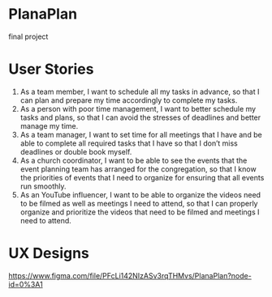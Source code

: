 # PlanaPlan
final project


# User Stories
1. As a team member, I want to schedule all my tasks in advance, so that I can plan and prepare my time accordingly to complete my tasks.
2. As a person with poor time management, I want to better schedule my tasks and plans, so that I can avoid the stresses of deadlines and better manage my time.
3. As a team manager, I want to set time for all meetings that I have and be able to complete all required tasks that I have so that I don’t miss deadlines or double book myself.
4. As a church coordinator, I want to be able to see the events that the event planning team has arranged for the congregation, so that I know the priorities of events that I need to organize for ensuring that all events run smoothly.
5. As an YouTube influencer, I want to be able to organize the videos need to be filmed as well as meetings I need to attend, so that I can properly organize and prioritize the videos that need to be filmed and meetings I need to attend.

# UX Designs
https://www.figma.com/file/PFcLi142NIzASv3rqTHMvs/PlanaPlan?node-id=0%3A1
